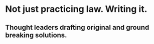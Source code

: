 # Not just practicing law. <span class="teal">Writing it.</span>

## Thought leaders drafting original and ground breaking solutions.
